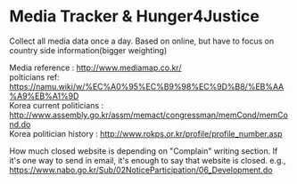 # Media Tracker & Hunger4Justice

Collect all media data once a day.
Based on online, but have to focus on country side information(bigger weighting)

Media reference : http://www.mediamap.co.kr/ <br>
polticians ref: https://namu.wiki/w/%EC%A0%95%EC%B9%98%EC%9D%B8/%EB%AA%A9%EB%A1%9D <br>
Korea current politicians : http://www.assembly.go.kr/assm/memact/congressman/memCond/memCond.do <br>
Korea politician history  : http://www.rokps.or.kr/profile/profile_number.asp <br>

How much closed website is depending on "Complain" writing section. If it's one way to send in email, it's enough to say that website is closed. e.g., https://www.nabo.go.kr/Sub/02NoticeParticipation/06_Development.do
